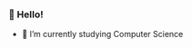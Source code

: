### 👋 Hello!
- 🌱 I’m currently studying Computer Science
<!--
[![Discord Presence](https://lanyard.cnrad.dev/api/249699365436915714)](https://discord.com/users/249699365436915714)
-->
<!--

<a href="https://github.com/itaditya#gh-dark-mode-only">
  <img src="https://github-readme-stats-sigma-five.vercel.app/api?username=ajhela&hide=contribs&show_icons=true&theme=dark#gh-dark-mode-only" alt="My GitHub Stats" />
</a>
<!--
<a href="https://github.com/itaditya#gh-light-mode-only">
  <img src="https://github-readme-stats-sigma-five.vercel.app/api?username=ajhela&hide=contribs&show_icons=true&theme=light#gh-light-mode-only" alt="My GitHub Stats" />
</a>

<br/>

<a href="https://github.com/itaditya#gh-dark-mode-only">
  <img src="https://github-readme-stats-sigma-five.vercel.app/api/top-langs/?username=ajhela&layout=compact&theme=dark#gh-dark-mode-only" alt="My Most Used Languages" />
</a>
-->
<!---
ajhela/ajhela is a ✨ special ✨ repository because its `README.md` (this file) appears on your GitHub profile.
You can click the Preview link to take a look at your changes.
--->
